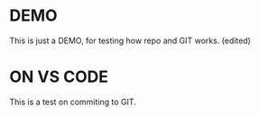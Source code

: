 # DEMO

This is just a DEMO, for testing how repo and GIT works. (edited)

# ON VS CODE

This is a test on commiting to GIT.